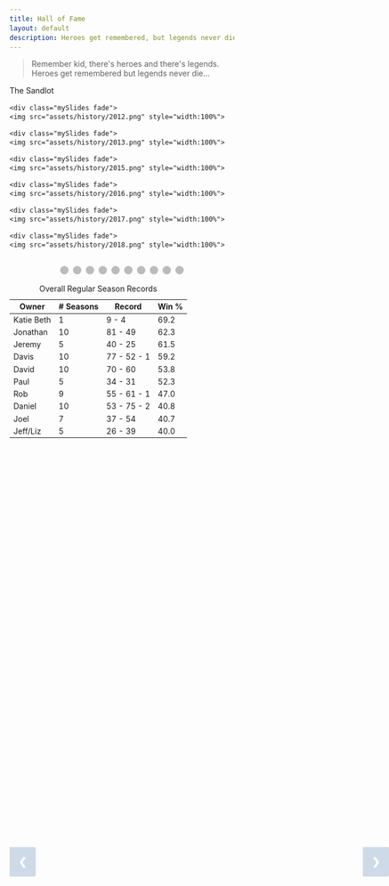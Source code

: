 ```yaml
---
title: Hall of Fame
layout: default
description: Heroes get remembered, but legends never die
---
```

> Remember kid, there's heroes and there's legends. Heroes get remembered but legends never die...

The Sandlot
<!-- HTML -->

<!-- Slideshow container -->
<div class="slideshow-container">

  <!-- Full-width images with number and caption text -->
  <div class="mySlides fade">
    <img src="assets/history/2009.png" style="width:100%">
  </div>

  <div class="mySlides fade">
    <img src="assets/history/2010.png" style="width:100%">
  </div>

  <div class="mySlides fade">
    <img src="assets/history/2011.png" style="width:100%">
  </div>

    <div class="mySlides fade">
    <img src="assets/history/2012.png" style="width:100%">
  </div>

    <div class="mySlides fade">
    <img src="assets/history/2013.png" style="width:100%">
  </div>

  <div class="mySlides fade">
    <img src="assets/history/2014.png" style="width:100%">
  </div>

    <div class="mySlides fade">
    <img src="assets/history/2015.png" style="width:100%">
  </div>

    <div class="mySlides fade">
    <img src="assets/history/2016.png" style="width:100%">
  </div>

    <div class="mySlides fade">
    <img src="assets/history/2017.png" style="width:100%">
  </div>

    <div class="mySlides fade">
    <img src="assets/history/2018.png" style="width:100%">
  </div>

  <!-- Next and previous buttons -->
  <a class="prev" onclick="plusSlides(-1)">&#10094;</a>
  <a class="next" onclick="plusSlides(1)">&#10095;</a>
</div>
<br>

<!-- The dots/circles -->
<div style="text-align:center">
  <span class="dot" onclick="currentSlide(1)"></span> 
  <span class="dot" onclick="currentSlide(2)"></span> 
  <span class="dot" onclick="currentSlide(3)"></span>
  <span class="dot" onclick="currentSlide(4)"></span>
  <span class="dot" onclick="currentSlide(5)"></span> 
  <span class="dot" onclick="currentSlide(6)"></span> 
  <span class="dot" onclick="currentSlide(7)"></span> 
  <span class="dot" onclick="currentSlide(8)"></span>
  <span class="dot" onclick="currentSlide(9)"></span>
  <span class="dot" onclick="currentSlide(10)"></span> 
</div>

<!-- CSS -->
<style>
* {box-sizing:border-box}

/* I added this to try and center any tables */
table.center {
  margin-left:auto; 
  margin-right:auto;
}


/* Slideshow container */
.slideshow-container {
  max-width: 1000px;
  position: relative;
  margin: auto;
}

/* Hide the images by default */
.mySlides {
  display: none;
}

/* Next & previous buttons */
.prev, .next {
  cursor: pointer;
  position: absolute;
  top: 40%;
  width: auto;
  margin-top: -22px;
  padding: 16px;
  background-color: #145998;
  color: white;
  font-weight: bold;
  font-size: 18px;
  transition: 0.6s ease;
  border-radius: 0 3px 3px 0;
  user-select: none;
  opacity: 0.2;
}

/* Position the "next button" to the right */
.next {
  right: 0;
  background-color: #145998;
  color: white;
}

/* On hover, add a black background color with a little bit see-through */
.prev:hover, .next:hover {
  background-color: rgba(0,0,0,0.8);
  opacity: 0.7;
}

/* Caption text */
.text {
  color: #f2f2f2;
  font-size: 15px;
  padding: 8px 12px;
  position: absolute;
  bottom: 8px;
  width: 100%;
  text-align: center;
}

/* Number text (1/3 etc) */
.numbertext {
  color: #f2f2f2;
  font-size: 12px;
  padding: 8px 12px;
  position: absolute;
  top: 0;
}

/* The dots/bullets/indicators */
.dot {
  cursor: pointer;
  height: 15px;
  width: 15px;
  margin: 0 2px;
  background-color: #bbb;
  border-radius: 50%;
  display: inline-block;
  transition: background-color 0.6s ease;
}

.round {
  border-radius: 50%;
}

.active, .dot:hover {
  background-color: #145998;
}

/* Fading animation */
.fade {
  -webkit-animation-name: fade;
  -webkit-animation-duration: 1.5s;
  animation-name: fade;
  animation-duration: 1.5s;
}

@-webkit-keyframes fade {
  from {opacity: .4} 
  to {opacity: 1}
}

@keyframes fade {
  from {opacity: .4} 
  to {opacity: 1}
}

</style>

<script>
var slideIndex = 1;
showSlides(slideIndex);

// Next/previous controls
function plusSlides(n) {
  showSlides(slideIndex += n);
}

// Thumbnail image controls
function currentSlide(n) {
  showSlides(slideIndex = n);
}

function showSlides(n) {
  var i;
  var slides = document.getElementsByClassName("mySlides");
  var dots = document.getElementsByClassName("dot");
  if (n > slides.length) {slideIndex = 1} 
  if (n < 1) {slideIndex = slides.length}
  for (i = 0; i < slides.length; i++) {
      slides[i].style.display = "none"; 
  }
  for (i = 0; i < dots.length; i++) {
      dots[i].className = dots[i].className.replace(" active", "");
  }
  slides[slideIndex-1].style.display = "block"; 
  dots[slideIndex-1].className += " active";
}
</script>

<table style="margin-left:auto;margin-right:auto;" class="wdn_responsive_table center" id="t556943"><caption>Overall Regular Season Records</caption><thead> <tr> <th colspan="1" id="t556943_row_0col_0">Owner</th> <th colspan="1" id="t556943_row_0col_1"># Seasons</th> <th colspan="1" id="t556943_row_0col_2">Record</th> <th colspan="1" id="t556943_row_0col_3">Win %</th> </tr></thead><tbody> <tr> <td colspan="1" headers="t556943_row_0col_0" data-header="Owner">Katie Beth</td> <td colspan="1" headers="t556943_row_0col_1" data-header="# Seasons">1</td> <td colspan="1" headers="t556943_row_0col_2" data-header="Record">9 - 4</td> <td colspan="1" headers="t556943_row_0col_3" data-header="Win %">69.2</td> </tr> <tr> <td colspan="1" headers="t556943_row_0col_0" data-header="Owner">Jonathan</td> <td colspan="1" headers="t556943_row_0col_1" data-header="# Seasons">10</td> <td colspan="1" headers="t556943_row_0col_2" data-header="Record">81 - 49</td> <td colspan="1" headers="t556943_row_0col_3" data-header="Win %">62.3</td> </tr> <tr> <td colspan="1" headers="t556943_row_0col_0" data-header="Owner">Jeremy</td> <td colspan="1" headers="t556943_row_0col_1" data-header="# Seasons">5</td> <td colspan="1" headers="t556943_row_0col_2" data-header="Record">40 - 25</td> <td colspan="1" headers="t556943_row_0col_3" data-header="Win %">61.5</td> </tr> <tr> <td colspan="1" headers="t556943_row_0col_0" data-header="Owner">Davis</td> <td colspan="1" headers="t556943_row_0col_1" data-header="# Seasons">10</td> <td colspan="1" headers="t556943_row_0col_2" data-header="Record">77 - 52 - 1</td> <td colspan="1" headers="t556943_row_0col_3" data-header="Win %">59.2</td> </tr> <tr> <td colspan="1" headers="t556943_row_0col_0" data-header="Owner">David</td> <td colspan="1" headers="t556943_row_0col_1" data-header="# Seasons">10</td> <td colspan="1" headers="t556943_row_0col_2" data-header="Record">70 - 60</td> <td colspan="1" headers="t556943_row_0col_3" data-header="Win %">53.8</td> </tr> <tr> <td colspan="1" headers="t556943_row_0col_0" data-header="Owner">Paul</td> <td colspan="1" headers="t556943_row_0col_1" data-header="# Seasons">5</td> <td colspan="1" headers="t556943_row_0col_2" data-header="Record">34 - 31</td> <td colspan="1" headers="t556943_row_0col_3" data-header="Win %">52.3</td> </tr> <tr> <td colspan="1" headers="t556943_row_0col_0" data-header="Owner">Rob</td> <td colspan="1" headers="t556943_row_0col_1" data-header="# Seasons">9</td> <td colspan="1" headers="t556943_row_0col_2" data-header="Record">55 - 61 - 1</td> <td colspan="1" headers="t556943_row_0col_3" data-header="Win %">47.0</td> </tr> <tr> <td colspan="1" headers="t556943_row_0col_0" data-header="Owner">Daniel</td> <td colspan="1" headers="t556943_row_0col_1" data-header="# Seasons">10</td> <td colspan="1" headers="t556943_row_0col_2" data-header="Record">53 - 75 - 2</td> <td colspan="1" headers="t556943_row_0col_3" data-header="Win %">40.8</td> </tr> <tr> <td colspan="1" headers="t556943_row_0col_0" data-header="Owner">Joel</td> <td colspan="1" headers="t556943_row_0col_1" data-header="# Seasons">7</td> <td colspan="1" headers="t556943_row_0col_2" data-header="Record">37 - 54</td> <td colspan="1" headers="t556943_row_0col_3" data-header="Win %">40.7</td> </tr> <tr> <td colspan="1" headers="t556943_row_0col_0" data-header="Owner">Jeff/Liz</td> <td colspan="1" headers="t556943_row_0col_1" data-header="# Seasons">5</td> <td colspan="1" headers="t556943_row_0col_2" data-header="Record">26 - 39</td> <td colspan="1" headers="t556943_row_0col_3" data-header="Win %">40.0</td> </tr></tbody></table>